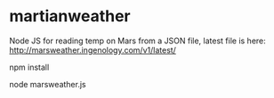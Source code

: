 # martianweather
Node JS for reading temp on Mars from a JSON file, latest file is here: http://marsweather.ingenology.com/v1/latest/

npm install

node marsweather.js

